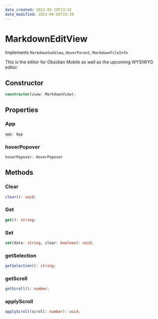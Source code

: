 ```yaml
---
date_created: 2023-05-19T13:24
date_modified: 2023-09-05T19:18
---
```

# MarkdownEditView

Implements `MarkdownSubView`, `HoverParent`, `MarkdownFileInfo`

This is the editor for Obsidian Mobile as well as the upcoming WYSIWYG editor.

## Constructor

```ts
constructor(view: MarkdownView);
```

## Properties

### App

```ts
app: App
```

### hoverPopover

```ts
hoverPopover: HoverPopover
```

## Methods

### Clear

```ts
clear(): void;
```

### Get

```ts
get(): string;
```

### Set

```ts
set(data: string, clear: boolean): void;
```

### getSelection

```ts
getSelection(): string;
```

### getScroll

```ts
getScroll(): number;
```

### applyScroll

```ts
applyScroll(scroll: number): void;
```
